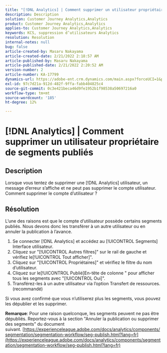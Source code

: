 ```yaml
---
title: "[!DNL Analytics] | Comment supprimer un utilisateur propriétaire de segments publiés"
description: Description
solution: Customer Journey Analytics,Analytics
product: Customer Journey Analytics,Analytics
applies-to: Customer Journey Analytics,Analytics
keywords: KCS, suppression d’utilisateurs Analytics
resolution: Resolution
internal-notes: null
bug: false
article-created-by: Masaru Nakayama
article-created-date: 2/21/2022 2:18:57 AM
article-published-by: Masaru Nakayama
article-published-date: 2/21/2022 2:20:52 AM
version-number: 2
article-number: KA-17799
dynamics-url: https://adobe-ent.crm.dynamics.com/main.aspx?forceUCI=1&pagetype=entityrecord&etn=knowledgearticle&id=d767189f-bc92-ec11-b400-000d3a58b8a1
exl-id: 97c7d21a-912d-482f-9ffa-fabb404825c4
source-git-commit: 0c3e421beca46d9fe1952b1f98538a50697216a0
workflow-type: tm+mt
source-wordcount: '185'
ht-degree: 12%

---
```


# [!DNL Analytics] | Comment supprimer un utilisateur propriétaire de segments publiés

## Description

Lorsque vous tentez de supprimer une [!DNL Analytics] utilisateur, un message d’erreur s’affiche et ne peut pas supprimer le compte utilisateur. Comment supprimer le compte d’utilisateur ?

## Résolution




L’une des raisons est que le compte d’utilisateur possède certains segments publiés. Nous devons donc les transférer à un autre utilisateur ou en annuler la publication à l’avance.

1. Se connecter [!DNL Analytics] et accédez au [!UICONTROL Segments] Interface utilisateur.
2. Cliquez sur &quot;[!UICONTROL Autres filtres]&quot; sur le rail de gauche et vérifiez le[!UICONTROL Tout afficher]&quot;.
3. Cliquez sur &quot;[!UICONTROL Propriétaires]&quot; et vérifiez le filtre du nom d’utilisateur.
4. Cliquez sur le[!UICONTROL Publié]En-tête de colonne &quot; pour afficher tous les segments avec &quot;[!UICONTROL Oui]&quot;.
5. Transférez-les à un autre utilisateur via l’option Transfert de ressources. (recommandé)


Si vous avez confirmé que vous n’utiliserez plus les segments, vous pouvez les dépublier et les supprimer.



<b>Remarque</b>: Pour une raison quelconque, les segments peuvent ne pas être dépubliés. Reportez-vous à la section &quot;Annuler la publication ou supprimer des segments&quot; du document suivant. [https://experienceleague.adobe.com/docs/analytics/components/segmentation/segmentation-workflow/seg-publish.html?lang=fr](https://experienceleague.adobe.com/docs/analytics/components/segmentation/segmentation-workflow/seg-publish.html?lang=fr)
